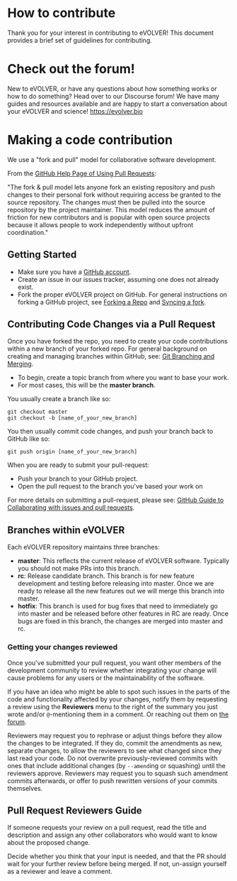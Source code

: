 # How to contribute

Thank you for your interest in contributing to eVOLVER! This document provides a brief set of guidelines for contributing.

# Check out the forum!

New to eVOLVER, or have any questions about how something works or how to do something? Head over to our Discourse forum! We have many guides and resources available and are happy to start a conversation about your eVOLVER and science! https://evolver.bio

# Making a code contribution

We use a "fork and pull" model for collaborative software development.

From the [GitHub Help Page of Using Pull Requests](https://help.github.com/articles/using-pull-requests/): 

"The fork & pull model lets anyone fork an existing repository and push changes to their personal fork without requiring access be granted to the source repository. The changes must then be pulled into the source repository by the project maintainer. This model reduces the amount of friction for new contributors and is popular with open source projects because it allows people to work independently without upfront coordination."

## Getting Started

 * Make sure you have a [GitHub account](https://github.com/signup/free).
 * Create an issue in our issues tracker, assuming one does not already exist.
 * Fork the proper eVOLVER project on GitHub.  For general instructions on forking a GitHub project, see [Forking a Repo](https://help.github.com/articles/fork-a-repo/) and [Syncing a fork](https://help.github.com/articles/syncing-a-fork/).

## Contributing Code Changes via a Pull Request

Once you have forked the repo, you need to create your code contributions within a new branch of your forked repo.  For general background on creating and managing branches within GitHub, see:  [Git Branching and Merging](https://git-scm.com/book/en/v2/Git-Branching-Basic-Branching-and-Merging).

* To begin, create a topic branch from where you want to base your work.
* For most cases, this will be the **master branch**.

You usually create a branch like so:

```
git checkout master
git checkout -b [name_of_your_new_branch]
```

You then usually commit code changes, and push your branch back to GitHub like so:

```git push origin [name_of_your_new_branch]```

When you are ready to submit your pull-request:

* Push your branch to your GitHub project.
* Open the pull request to the branch you've based your work on

For more details on submitting a pull-request, please see:  [GitHub Guide to Collaborating with issues and pull requests](https://help.github.com/en/github/collaborating-with-issues-and-pull-requests).

## Branches within eVOLVER
Each eVOLVER repository maintains three branches:

* **master**: This reflects the current release of eVOLVER software. Typically you should not make PRs into this branch.
* **rc**: Release candidate branch. This branch is for new feature development and testing before releasing into master. Once we are ready to release all the new features out we will merge this branch into master.
* **hotfix**: This branch is used for bug fixes that need to immediately go into master and be released before other features in RC are ready. Once bugs are fixed in this branch, the changes are merged into master and rc.

### Getting your changes reviewed

Once you've submitted your pull request, you want
other members of the development community to review
whether integrating your change will cause problems
for any users or the maintainability of the software.

If you have an idea who might be able to spot such issues
in the parts of the code and functionality affected by your changes,
notify them by requesting a review using the **Reviewers** menu
to the right of the summary you just wrote
and/or `@`-mentioning them in a comment. Or reaching out them on [the forum](https://evolver.bio).

Reviewers may request you to rephrase or adjust things
before they allow the changes to be integrated.
If they do, commit the amendments as new, separate changes,
to allow the reviewers to see what changed since they last read your code.
Do not overwrite previously-reviewed commits with
ones that include additional changes (by `--amend`ing or squashing)
until the reviewers approve.
Reviewers may request you to squash such amendment commits afterwards,
or offer to push rewritten versions of your commits themselves.

## Pull Request Reviewers Guide
If someone requests your review on a pull request,
read the title and description and assign any other collaborators
who would want to know about the proposed change.

Decide whether you think that your input is needed,
and that the PR should wait for your further review before being merged.
If not, un-assign yourself as a reviewer and leave a comment.

